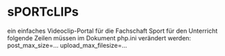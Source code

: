 # sPORTcLIPs
ein einfaches Videoclip-Portal für die Fachschaft Sport für den Unterricht
folgende Zeilen müssen im Dokument php.ini verändert werden:
  post_max_size=...
  upload_max_filesize=...
